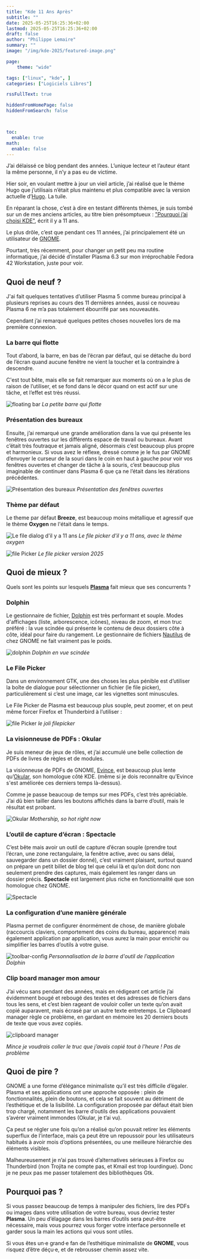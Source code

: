 ```yaml
---
title: "Kde 11 Ans Après"
subtitle: ""
date: 2025-05-25T16:25:36+02:00
lastmod: 2025-05-25T16:25:36+02:00
draft: false
author: "Philippe Lemaire"
summary: ""
image: "/img/kde-2025/featured-image.png"

page:
    theme: "wide"

tags: ["linux", "kde", ]
categories: ["Logiciels Libres"]

rssFullText: true

hiddenFromHomePage: false
hiddenFromSearch: false



toc:
  enable: true
math:
  enable: false
---
```


J’ai délaissé ce blog pendant des années. L’unique lecteur et l’auteur étant la même personne, il n’y a pas eu de victime.

Hier soir, en voulant mettre à jour un vieil article, j’ai réalisé que le thème Hugo que j’utilisais n’était plus maintenu
et plus compatible avec la version actuelle d’[Hugo](https://gohugo.io/). La tuile.

En réparant la chose, c’est à dire en testant différents thèmes, je suis tombé sur un de mes anciens articles, au titre bien présomptueux : ["Pourquoi j’ai choisi KDE"](/2014/01/pourquoi-j-ai-choisi-kde/), écrit il y a 11 ans.

Le plus drôle, c’est que pendant ces 11 années, j’ai principalement été un utilisateur de [GNOME](https://www.gnome.org/).

Pourtant, très récemment, pour changer un petit peu ma routine informatique, j’ai décidé d’installer Plasma 6.3 sur mon irréprochable Fedora 42 Workstation, juste pour voir.

## Quoi de neuf ?

J'ai fait quelques tentatives d’utiliser Plasma 5 comme bureau principal à plusieurs
reprises au cours des 11 dernières années, aussi ce nouveau Plasma 6 ne m’a pas
totalement ébourrifé par ses nouveautés.

Cependant j’ai remarqué quelques petites choses nouvelles lors de ma première
connexion.

### La barre qui flotte

Tout d’abord, la barre, en bas de l’écran par défaut, qui se détache du bord
de l’écran quand aucune fenêtre ne vient la toucher et la contraindre à descendre.

C'est tout bête, mais elle se fait remarquer aux moments où on a le plus de raison de
l’utiliser, et se fond dans le décor quand on est actif sur une tâche, et l’effet est très réussi.

![floating bar](/img/kde-2025/floating-bar.png)
*La petite barre qui flotte*

### Présentation des bureaux

Ensuite, j’ai remarqué une grande amélioration dans la vue qui présente les fenêtres ouvertes sur les
différents espace de travail ou bureaux. Avant c’était très foutraque et jamais aligné, désormais c’est beaucoup plus propre et harmonieux. Si vous avez le réflexe, dressé comme je le fus par GNOME d’envoyer le curseur de la souri dans le coin en haut à gauche pour voir vos fenêtres ouvertes et changer de tâche à la souris, c’est beaucoup plus imaginable de continuer dans Plasma 6 que ça ne l’était dans les itérations
précédentes.


![Présentation des bureaux](/img/kde-2025/presentation.png)
*Présentation des fenêtres ouvertes*


### Thème par défaut

Le theme par défaut **Breeze**, est beaucoup moins métallique et agressif que le thème **Oxygen** ne l'était dans le temps.

![Le file dialog d'il y a 11 ans](/img/kde-file-dialog.png)
*Le file picker d'il y a 11 ans, avec le thème oxygen*

![file Picker](/img/kde-2025/file-picker.png)
*Le file picker version 2025*


## Quoi de mieux ?

Quels sont les points sur lesquels [**Plasma**](https://kde.org/fr/announcements/plasma/6/6.3.0/) fait mieux que ses concurrents ?

### Dolphin

Le gestionnaire de fichier, [Dolphin](https://apps.kde.org/fr/dolphin/) est très performant et souple. Modes d'affichages (liste, arborescence, icônes), niveau de zoom, et mon truc préféré : la vue scindée qui présente le contenu de deux dossiers côte à côte, idéal pour faire du rangement. Le gestionnaire de fichiers [Nautilus](https://apps.gnome.org/fr/Nautilus/) de chez GNOME ne fait vraiment pas le poids.

![dolphin](/img/kde-2025/dolphin.png)
*Dolphin en vue scindée*

### Le File Picker

Dans un environnement GTK, une des choses les plus pénible est d’utiliser la boîte de dialogue
pour sélectionner un fichier (le file picker), particulièrement si c’est une image, car les vignettes sont
minuscules.

Le File Picker de Plasma est beaucoup plus souple, peut zoomer, et on peut même forcer Firefox et Thunderbird à l’utiliser :

![file Picker](/img/kde-2025/file-picker.png)
*le joli filepicker*

### La visionneuse de PDFs : Okular

Je suis meneur de jeux de rôles, et j’ai accumulé une belle collection de PDFs de livres
de règles et de modules.

La visionneuse de PDFs de GNOME, [Evince](https://apps.gnome.org/fr/Evince/), est beaucoup plus lente qu’[Okular](https://apps.kde.org/fr/okular/), son homologue côté KDE.
(même si je dois reconnaître qu’Evince s'est améliorée ces derniers temps là-dessus).

Comme je passe beaucoup de temps sur mes PDFs, c’est très apréciable. J’ai dû bien tailler dans les boutons affichés dans la barre d’outil, mais le résultat est probant.

![Okular](/img/kde-2025/okular.png)
*Mothership, so hot right now*


### L’outil de capture d’écran : Spectacle

C’est bête mais avoir un outil de capture d’écran souple (prendre tout l’écran, une zone rectangulaire, la fenêtre active, avec ou sans délai, sauvegarder dans un dossier donné), c’est vraiment plaisant, surtout quand on prépare un petit billet de blog tel que celui là et qu’on doit donc non seulement prendre des captures, mais également les ranger dans un dossier précis. **Spectacle** est largement plus riche en fonctionnalité que son homologue chez GNOME.

![Spectacle](/img/kde-2025/spectacle.png)

### La configuration d’une manière générale

Plasma permet de configurer énormément de chose, de manière globale (raccourcis claviers, comportement des coins du bureau, apparence) mais également application par application, vous aurez la main pour enrichir ou simplifier les barres d’outils à votre guise.

![toolbar-config](/img/kde-2025/toolbar-config.png)
*Personnalisation de la barre d'outil de l’application Dolphin*

### Clip board manager mon amour
J’ai vécu sans pendant des années, mais en rédigeant cet article j’ai évidemment bougé et rebougé des textes et des adresses de fichiers dans tous les sens, et c’est bien rageant de vouloir coller un texte qu’on avait copié auparavent, mais écrasé par un autre texte entretemps. Le Clipboard manager règle ce problème, en gardant en mémoire les 20 derniers bouts de texte que vous avez copiés.

![clipboard manager](/img/kde-2025/clipboard-manager.png)

*Mince je voudrais coller le truc que j’avais copié tout à l’heure ! Pas de problème*


## Quoi de pire ?

GNOME a une forme d’élégance minimaliste qu’il est très difficile d’égaler. Plasma et
ses applications ont une approche opposée : plein de fonctionnalités, plein de boutons, et
cela se fait souvent au détriment de l’esthétique et de la lisibilité. La configuration
proposée par défaut était bien trop chargé, notamment les barre d’outils des applications
pouvaient s’avérer vraiment immondes (Okular, je t’ai vu).

Ça peut se régler une fois qu’on a réalisé qu’on pouvait retirer les éléments superflux de l’interface,
mais ça peut être un repoussoir pour les utilisateurs habitués à avoir mois d’options présentées, ou une
meilleure hiérarchie des éléments visibles.

Malheureusement je n’ai pas trouvé d’alternatives sérieuses à Firefox ou Thunderbird (non Trojita ne compte pas, et Kmail est trop lourdingue). Donc je ne peux pas me passer totalement des bibliothèques Gtk.



## Pourquoi pas ?

Si vous passez beaucoup de temps à manipuler des fichiers, lire des PDFs ou images dans votre utilisation de votre bureau, vous devriez tester **Plasma**. Un peu d’élagage dans les barres d’outils sera peut-être nécessaire, mais vous pourrez vous forger votre interface personnelle et garder sous la main les actions qui vous sont utiles.

Si vous êtes un·e grand·e fan de l’esthétique minimaliste de **GNOME**, vous risquez d’être déçu·e, et de rebrousser chemin assez vite.
